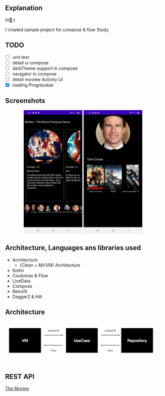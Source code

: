 Explanation
----------------- 

Hi👋:)

I created sample project for compose & flow Study


TODO
----------------- 

- [ ] unit test
- [ ] detail ui compose
- [ ] darkTheme support in compose
- [ ] navigator in compose
- [ ] detail moview Activity UI
- [x] loading Progressbar

Screenshots
----------------- 
<p align="center">
<img src="https://github.com/mkw8263/TheMovie-Compose-Flow/blob/master/compose-movie.png"/>
<img src="https://github.com/mkw8263/TheMovie-Compose-Flow/blob/master/compose-profile.png"/>
</p>

Architecture, Languages ans libraries used
----------------- 
- Architecture
  - (Clean + MVVM) Architecture
- Kotlin
- Coutoines & Flow
- LiveData
- Compose
- Retrofit
- Dagger2 & Hilt


Architecture
-----------------
![image](https://github.com/mkw8263/TheMovie-Compose-Flow/blob/master/Screen%20Shot%202020-09-27%20at%202.04.34%20PM.png)

REST API
----------------- 
[The Movies](https://developers.themoviedb.org/3)


